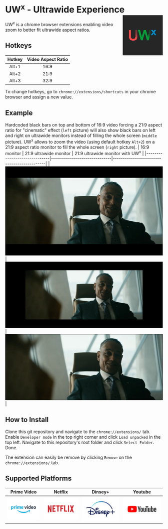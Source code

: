 # UW<sup>x</sup> - Ultrawide Experience <img align="right" src="images/icon128.png">

UW<sup>x</sup> is a chrome browser extensions enabling video zoom to better fit ultrawide aspect ratios.

## Hotkeys
| Hotkey | Video Aspect Ratio |
|  :---: |      :----:        |
|  Alt+1 |       16:9         | 
|  Alt+2 |       21:9         |
|  Alt+3 |       32:9         | 

To change hotkeys, go to `chrome://extensions/shortcuts` in your chrome browser and assign a new value.

## Example
Hardcoded black bars on top and bottom of 16:9 video forcing a 21:9 aspect ratio for "cinematic" effect (`left` picture) will also show black bars on left and right on ultrawide monitors instead of filling the whole screen (`middle` picture). UW<sup>x</sup> allows to zoom the video (using default hotkey `Alt+2`) on a 21:9 aspect ratio monitor to fill the whole screen (`right` picture).
| 16:9 monitor                 | 21:9 ultrawide monitor       | 21:9 ultrawide monitor with UW<sup>x</sup> |
|------------------------------|------------------------------|--------------------------------------------|
| ![16_9.png](images/16_9.png) | ![21_9.png](images/21_9.png) | ![21_9_zoom.png](images/21_9_zoom.png)     |

## How to Install
Clone this git repository and navigate to the `chrome://extensions/` tab. Enable `Developer mode` in the top right corner and click `Load unpacked` in the top left. Navigate to this repository's root folder and click `Select Folder`. Done.

The extension can easily be remove by clicking `Remove` on the `chrome://extensions/` tab.

## Supported Platforms
| Prime Video | Netflix | Dinsey+ | Youtube |
|-|-|-|-|
| ![primevideo](images/Prime_Video-Logo.wine.png)  | ![netflix](images/Netflix-Logo.wine.png) | ![disney+](images/Disney%2B-Logo.wine.png) | ![youtube](images/YouTube-Logo.wine.png) |